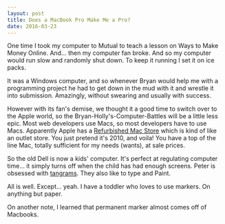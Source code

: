```yaml
---
layout: post
title: Does a MacBook Pro Make Me a Pro?
date: 2016-03-23
---
```


One time I took my computer to Mutual to teach a lesson on Ways to Make Money Online.  And... then my computer fan broke.  And so my computer would run slow and randomly shut down.  To keep it running I set it on ice packs.  

It was a Windows computer, and so whenever Bryan would help me with a programming project he had to get down in the mud with it and wrestle it into submission.  Amazingly, without swearing and usually with success.

However with its fan's demise, we thought it a good time to switch over to the Apple world, so the Bryan-Holly's-Computer-Battles will be a little less epic.  Most web developers use Macs, so most developers have to use Macs.  Apparently Apple has a [Refurbished Mac Store](http://www.apple.com/shop/browse/home/specialdeals/mac?afid=p238%7CsmKo5JGJH-dc_mtid_1870765e38482_pcrid_114812965807_&cid=aos-us-kwg-mac-slid-) which is kind of like an outlet store.  You just pretend it's 2010, and voila!  You have a top of the line Mac, totally sufficient for my needs (wants), at sale prices.

So the old Dell is now a kids' computer.  It's perfect at regulating computer time... it simply turns off when the child has had enough screens.  Peter is obsessed with [tangrams](http://www.abcya.com/tangrams.htm).  They also like to type and Paint.  

All is well.  Except... yeah.  I have a toddler who loves to use markers.  On anything but paper.  

On another note, I learned that permanent marker almost comes off of Macbooks.  
